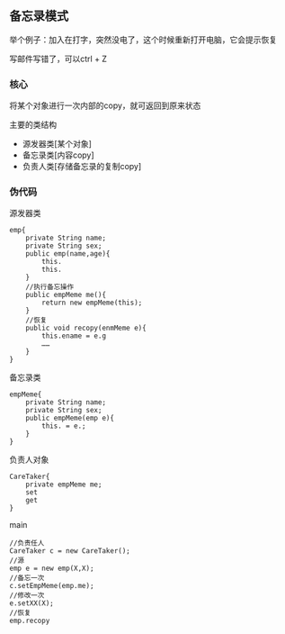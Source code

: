 ## 备忘录模式

举个例子：加入在打字，突然没电了，这个时候重新打开电脑，它会提示恢复

写邮件写错了，可以ctrl + Z



### 核心

将某个对象进行一次内部的copy，就可返回到原来状态

 主要的类结构

- 源发器类[某个对象]
- 备忘录类[内容copy]
- 负责人类[存储备忘录的复制copy]

### 伪代码

源发器类

```
emp{
    private String name;
    private String sex;
	public emp(name,age){
        this.
        this.
	}
	//执行备忘操作
	public empMeme me(){
        return new empMeme(this);
	}
	//恢复
	public void recopy(enmMeme e){
        this.ename = e.g
        ……
	}
}
```

备忘录类

```
empMeme{
    private String name;
    private String sex;
	public empMeme(emp e){
        this. = e.;
	}    
}
```

负责人对象

```
CareTaker{
    private empMeme me;
    set
    get
}
```

main

```
//负责任人
CareTaker c = new CareTaker();
//源
emp e = new emp(X,X);
//备忘一次 
c.setEmpMeme(emp.me);
//修改一次
e.setXX(X);
//恢复
emp.recopy
```

